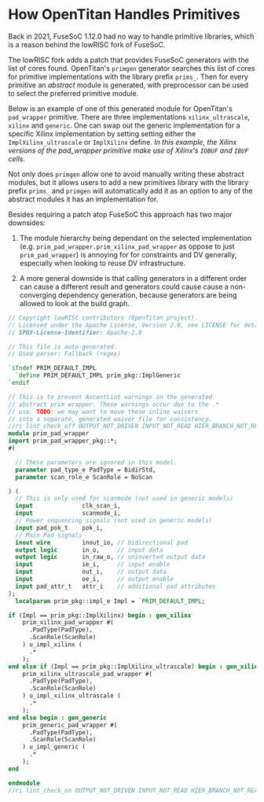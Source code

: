 # How OpenTitan Handles Primitives

Back in 2021, FuseSoC 1.12.0 had no way to handle primitive libraries, which is a reason behind the lowRISC fork of FuseSoC.

The lowRISC fork adds a patch that provides FuseSoC generators with the list of cores found.
OpenTitan's `primgen` generator searches this list of cores for primitive implementations with the library prefix `prims_`.
Then for every primitive an *abstract* module is generated, with preprocessor can be used to select the preferred primitive module.

Below is an example of one of this generated module for OpenTitan's `pad_wrapper` primitive.
There are three implementations `xilinx_ultrascale`, `xilinx` and `generic`.
One can swap out the generic implementation for a specific Xilinx implementation by setting setting either the `ImplXilinx_ultrascale` or `ImplXilinx` define.
*In this example, the Xilinx versions of the pad_wrapper primitive make use of Xilinx's `IOBUF` and `IBUF` cells.*

Not only does `primgen` allow one to avoid manually writing these abstract modules, but it allows users to add a new primitives library with the library prefix `prims_` and `primgen` will automatically add it as an option to any of the abstract modules it has an implementation for.

Besides requiring a patch atop FuseSoC this approach has two major downsides:

1. The module hierarchy being dependant on the selected implementation (e.g. `prim_pad_wrapper.prim_xilinx_pad_wrapper` as oppose to just `prim_pad_wrapper`) is annoying for for constraints and DV generally, especially when looking to reuse DV infrastructure.

2. A more general downside is that calling generators in a different order can cause a different result and generators could cause cause a non-converging dependency generation, because generators are being allowed to look at the build graph.

```systemverilog
// Copyright lowRISC contributors (OpenTitan project).
// Licensed under the Apache License, Version 2.0, see LICENSE for details.
// SPDX-License-Identifier: Apache-2.0

// This file is auto-generated.
// Used parser: Fallback (regex)

`ifndef PRIM_DEFAULT_IMPL
  `define PRIM_DEFAULT_IMPL prim_pkg::ImplGeneric
`endif

// This is to prevent AscentLint warnings in the generated
// abstract prim wrapper. These warnings occur due to the .*
// use. TODO: we may want to move these inline waivers
// into a separate, generated waiver file for consistency.
//ri lint_check_off OUTPUT_NOT_DRIVEN INPUT_NOT_READ HIER_BRANCH_NOT_READ
module prim_pad_wrapper
import prim_pad_wrapper_pkg::*;
#(

  // These parameters are ignored in this model.
  parameter pad_type_e PadType = BidirStd,
  parameter scan_role_e ScanRole = NoScan

) (
  // This is only used for scanmode (not used in generic models)
  input              clk_scan_i,
  input              scanmode_i,
  // Power sequencing signals (not used in generic models)
  input pad_pok_t    pok_i,
  // Main Pad signals
  inout wire         inout_io, // bidirectional pad
  output logic       in_o,     // input data
  output logic       in_raw_o, // uninverted output data
  input              ie_i,     // input enable
  input              out_i,    // output data
  input              oe_i,     // output enable
  input pad_attr_t   attr_i    // additional pad attributes
);
  localparam prim_pkg::impl_e Impl = `PRIM_DEFAULT_IMPL;

if (Impl == prim_pkg::ImplXilinx) begin : gen_xilinx
    prim_xilinx_pad_wrapper #(
      .PadType(PadType),
      .ScanRole(ScanRole)
    ) u_impl_xilinx (
      .*
    );
end else if (Impl == prim_pkg::ImplXilinx_ultrascale) begin : gen_xilinx_ultrascale
    prim_xilinx_ultrascale_pad_wrapper #(
      .PadType(PadType),
      .ScanRole(ScanRole)
    ) u_impl_xilinx_ultrascale (
      .*
    );
end else begin : gen_generic
    prim_generic_pad_wrapper #(
      .PadType(PadType),
      .ScanRole(ScanRole)
    ) u_impl_generic (
      .*
    );
end

endmodule
//ri lint_check_on OUTPUT_NOT_DRIVEN INPUT_NOT_READ HIER_BRANCH_NOT_READ
```
